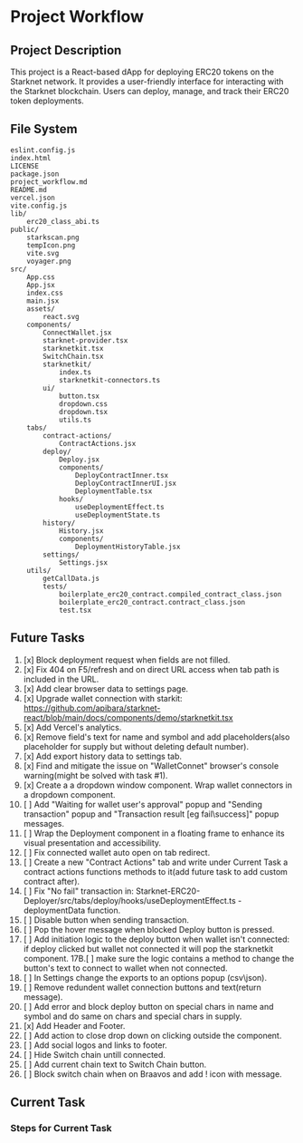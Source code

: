 # Project Workflow

## Project Description
This project is a React-based dApp for deploying ERC20 tokens on the Starknet network.
It provides a user-friendly interface for interacting with the Starknet blockchain.
Users can deploy, manage, and track their ERC20 token deployments.

## File System
```
eslint.config.js
index.html
LICENSE
package.json
project_workflow.md
README.md
vercel.json
vite.config.js
lib/
	erc20_class_abi.ts
public/
	starkscan.png
	tempIcon.png
	vite.svg
	voyager.png
src/
	App.css
	App.jsx
	index.css
	main.jsx
	assets/
		react.svg
	components/
		ConnectWallet.jsx
		starknet-provider.tsx
		starknetkit.tsx
		SwitchChain.tsx
		starknetkit/
			index.ts
			starknetkit-connectors.ts
		ui/
			button.tsx
			dropdown.css
			dropdown.tsx
			utils.ts
	tabs/
		contract-actions/
			ContractActions.jsx
		deploy/
			Deploy.jsx
			components/
				DeployContractInner.tsx
				DeployContractInnerUI.jsx
				DeploymentTable.tsx
			hooks/
				useDeploymentEffect.ts
				useDeploymentState.ts
		history/
			History.jsx
			components/
				DeploymentHistoryTable.jsx
		settings/
			Settings.jsx
	utils/
		getCallData.js
		tests/
			boilerplate_erc20_contract.compiled_contract_class.json
			boilerplate_erc20_contract.contract_class.json
			test.tsx
```

## Future Tasks

1. [x] Block deployment request when fields are not filled.
2. [x] Fix 404 on F5/refresh and on direct URL access when tab path is included in the URL.
3. [x] Add clear browser data to settings page.
4. [x] Upgrade wallet connection with starkit: https://github.com/apibara/starknet-react/blob/main/docs/components/demo/starknetkit.tsx
5. [x] Add Vercel's analytics.
6. [x] Remove field's text for name and symbol and add placeholders(also placeholder for supply but without deleting default number).
7. [x] Add export history data to settings tab.
8. [x] Find and mitigate the issue on "WalletConnet" browser's console warning(might be solved with task #1).
9. [x] Create a a dropdown window component. Wrap wallet connectors in a dropdown component.
10. [ ] Add "Waiting for wallet user's approval" popup and "Sending transaction" popup and "Transaction result [eg fail\success]" popup messages.
11. [ ] Wrap the Deployment component in a floating frame to enhance its visual presentation and accessibility.
12. [ ] Fix connected wallet auto open on tab redirect.
13. [ ] Create a new "Contract Actions" tab and write under Current Task a contract actions functions methods to it(add future task to add custom contract after).
14. [ ] Fix "No fail" transaction in: Starknet-ERC20-Deployer/src/tabs/deploy/hooks/useDeploymentEffect.ts - deploymentData function.
15. [ ] Disable button when sending transaction.
16. [ ] Pop the hover message when blocked Deploy button is pressed.
17. [ ] Add initiation logic to the deploy button when wallet isn't connected: if deploy clicked but wallet not connected it will pop the starknetkit component.
17B.[ ]  make sure the logic contains a method to change the button's text to connect to wallet when not connected.
18. [ ] In Settings change the exports to an options popup (csv\json).
19. [ ] Remove redundent wallet connection buttons and text(return message).
20. [ ] Add error and block deploy button on special chars in name and symbol and do same on chars and special chars in supply.
21. [x] Add Header and Footer.
22. [ ] Add action to close drop down on clicking outside the component.
23. [ ] Add social logos and links to footer.
24. [ ] Hide Switch chain untill connected.
25. [ ] Add current chain text to Switch Chain button.
26. [ ] Block switch chain when on Braavos and add ! icon with message. 

## Current Task

### Steps for Current Task



